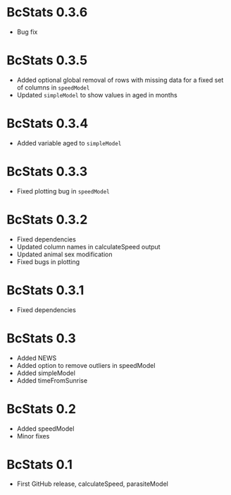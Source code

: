 # BcStats 0.3.6

* Bug fix

# BcStats 0.3.5

* Added optional global removal of rows with missing data for a fixed set of columns in `speedModel`
* Updated `simpleModel` to show values in aged in months

# BcStats 0.3.4

* Added variable aged to `simpleModel`


# BcStats 0.3.3

* Fixed plotting bug in `speedModel`

# BcStats 0.3.2

* Fixed dependencies
* Updated column names in calculateSpeed output
* Updated animal sex modification
* Fixed bugs in plotting


# BcStats 0.3.1

* Fixed dependencies


# BcStats 0.3

* Added NEWS
* Added option to remove outliers in speedModel
* Added simpleModel
* Added timeFromSunrise


# BcStats 0.2

* Added speedModel
* Minor fixes


# BcStats 0.1

* First GitHub release, calculateSpeed, parasiteModel
